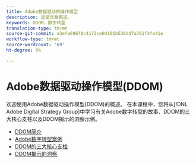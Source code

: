 ```yaml
---
title: Adobe数据驱动的操作模型
description: 这是文章概述。
keywords: DDOM，数字转型
translation-type: tm+mt
source-git-commit: a3efa696f0c4172ce04101b538d47a761f4fe41e
workflow-type: tm+mt
source-wordcount: '69'
ht-degree: 0%

---
```



# Adobe数据驱动操作模型(DDOM)

欢迎使用Adobe数据驱动操作模型(DDOM)的概述。 在本课程中，您将从[!DNL Adobe Digital Strategy Group]中学习有关Adobe数字转型的故事、DDOM的三大核心支柱以及DDOM揭示的洞察示例。

* [DDOM简介](ddom-introduction.md)
* [Adobe数字转型案例](transformation-story.md)
* [DDOM的三大核心支柱](ddom-components.md)
* [DDOM揭示的洞察](ddom-insights.md)

<!--
This is the landing page of the user guide. It should be the first list item in the TOC.md file.

See other user landing pages to get ideas.
-->
